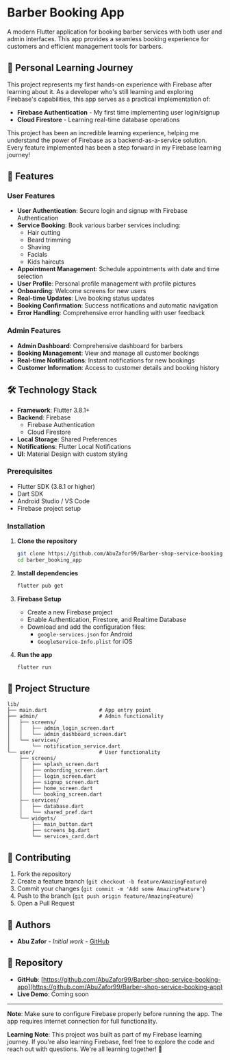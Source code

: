 # Barber Booking App

A modern Flutter application for booking barber services with both user and admin interfaces. This app provides a seamless booking experience for customers and efficient management tools for barbers.

## 🎯 Personal Learning Journey

This project represents my first hands-on experience with Firebase after learning about it. As a developer who's still learning and exploring Firebase's capabilities, this app serves as a practical implementation of:

- **Firebase Authentication** - My first time implementing user login/signup
- **Cloud Firestore** - Learning real-time database operations

This project has been an incredible learning experience, helping me understand the power of Firebase as a backend-as-a-service solution. Every feature implemented has been a step forward in my Firebase learning journey!

## 🚀 Features

### User Features
- **User Authentication**: Secure login and signup with Firebase Authentication
- **Service Booking**: Book various barber services including:
  - Hair cutting
  - Beard trimming
  - Shaving
  - Facials
  - Kids haircuts
- **Appointment Management**: Schedule appointments with date and time selection
- **User Profile**: Personal profile management with profile pictures
- **Onboarding**: Welcome screens for new users
- **Real-time Updates**: Live booking status updates
- **Booking Confirmation**: Success notifications and automatic navigation
- **Error Handling**: Comprehensive error handling with user feedback

### Admin Features
- **Admin Dashboard**: Comprehensive dashboard for barbers
- **Booking Management**: View and manage all customer bookings
- **Real-time Notifications**: Instant notifications for new bookings
- **Customer Information**: Access to customer details and booking history

## 🛠️ Technology Stack

- **Framework**: Flutter 3.8.1+
- **Backend**: Firebase
  - Firebase Authentication
  - Cloud Firestore
- **Local Storage**: Shared Preferences
- **Notifications**: Flutter Local Notifications
- **UI**: Material Design with custom styling


### Prerequisites

- Flutter SDK (3.8.1 or higher)
- Dart SDK
- Android Studio / VS Code
- Firebase project setup

### Installation

1. **Clone the repository**
   ```bash
   git clone https://github.com/AbuZafor99/Barber-shop-service-booking-app.git
   cd barber_booking_app
   ```

2. **Install dependencies**
   ```bash
   flutter pub get
   ```

3. **Firebase Setup**
   - Create a new Firebase project
   - Enable Authentication, Firestore, and Realtime Database
   - Download and add the configuration files:
     - `google-services.json` for Android
     - `GoogleService-Info.plist` for iOS

4. **Run the app**
   ```bash
   flutter run
   ```

## 📁 Project Structure

```
lib/
├── main.dart                 # App entry point
├── admin/                    # Admin functionality
│   ├── screens/
│   │   ├── admin_login_screen.dart
│   │   └── admin_dashboard_screen.dart
│   └── services/
│       └── notification_service.dart
└── user/                     # User functionality
    ├── screens/
    │   ├── splash_screen.dart
    │   ├── onbording_screen.dart
    │   ├── login_screen.dart
    │   ├── signup_screen.dart
    │   ├── home_screen.dart
    │   └── booking_screen.dart
    ├── services/
    │   ├── database.dart
    │   └── shared_pref.dart
    └── widgets/
        ├── main_button.dart
        ├── screens_bg.dart
        └── services_card.dart
```


## 🤝 Contributing

1. Fork the repository
2. Create a feature branch (`git checkout -b feature/AmazingFeature`)
3. Commit your changes (`git commit -m 'Add some AmazingFeature'`)
4. Push to the branch (`git push origin feature/AmazingFeature`)
5. Open a Pull Request


## 👥 Authors

- **Abu Zafor** - *Initial work* - [GitHub](https://github.com/AbuZafor99)


## 🔗 Repository

- **GitHub**: [https://github.com/AbuZafor99/Barber-shop-service-booking-app](https://github.com/AbuZafor99/Barber-shop-service-booking-app)
- **Live Demo**: Coming soon

---

**Note**: Make sure to configure Firebase properly before running the app. The app requires internet connection for full functionality.

**Learning Note**: This project was built as part of my Firebase learning journey. If you're also learning Firebase, feel free to explore the code and reach out with questions. We're all learning together! 🚀
